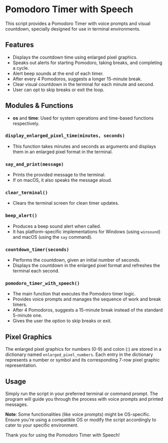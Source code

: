 # Pomodoro Timer with Speech

This script provides a Pomodoro Timer with voice prompts and visual countdown, specially designed for use in terminal environments.

## Features

- Displays the countdown time using enlarged pixel graphics.
- Speaks out alerts for starting Pomodoro, taking breaks, and completing a cycle.
- Alert beep sounds at the end of each timer.
- After every 4 Pomodoros, suggests a longer 15-minute break.
- Clear visual countdown in the terminal for each minute and second.
- User can opt to skip breaks or exit the loop.

## Modules & Functions

- **os** and **time**: Used for system operations and time-based functions respectively.

### `display_enlarged_pixel_time(minutes, seconds)`

- This function takes minutes and seconds as arguments and displays them in an enlarged pixel format in the terminal.

### `say_and_print(message)`

- Prints the provided message to the terminal.
- If on macOS, it also speaks the message aloud.

### `clear_terminal()`

- Clears the terminal screen for clean timer updates.

### `beep_alert()`

- Produces a beep sound alert when called.
- It has platform-specific implementations for Windows (using `winsound`) and macOS (using the `say` command).

### `countdown_timer(seconds)`

- Performs the countdown, given an initial number of seconds.
- Displays the countdown in the enlarged pixel format and refreshes the terminal each second.

### `pomodoro_timer_with_speech()`

- The main function that executes the Pomodoro timer logic.
- Provides voice prompts and manages the sequence of work and break timers.
- After 4 Pomodoros, suggests a 15-minute break instead of the standard 5-minute one.
- Gives the user the option to skip breaks or exit.

## Pixel Graphics

The enlarged pixel graphics for numbers (0-9) and colon (:) are stored in a dictionary named `enlarged_pixel_numbers`. Each entry in the dictionary represents a number or symbol and its corresponding 7-row pixel graphic representation.

## Usage

Simply run the script in your preferred terminal or command prompt. The program will guide you through the process with voice prompts and printed messages.

**Note**: Some functionalities (like voice prompts) might be OS-specific. Ensure you're using a compatible OS or modify the script accordingly to cater to your specific environment.

Thank you for using the Pomodoro Timer with Speech!
